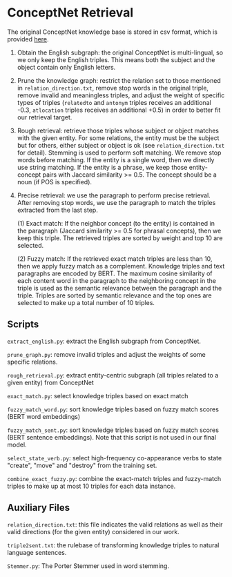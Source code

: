 # ConceptNet Retrieval

The original ConceptNet knowledge base is stored in csv format, which is provided [here](https://github.com/commonsense/conceptnet5/wiki/Downloads).

1. Obtain the English subgraph: the original ConceptNet is multi-lingual, so we only keep the English triples. This means both the subject and the object contain only English letters. 

2. Prune the knowledge graph: restrict the relation set to those mentioned in `relation_direction.txt`, remove stop words in the original triple, remove invalid and meaningless triples, and adjust the weight of specific types of triples (`relatedto` and `antonym` triples receives an additional -0.3, `atlocation` triples receives an additional +0.5) in order to better fit our retrieval target.

3. Rough retrieval: retrieve those triples whose subject or object matches with the given entity. For some relations, the entity must be the subject but for others, either subject or object is ok (see `relation_direction.txt` for detail). Stemming is used to perform soft matching. We remove stop words before matching. If the entity is a single word, then we directly use string matching. If the entity is a phrase, we keep those entity-concept pairs with Jaccard similarity >= 0.5. The concept should be a noun (if POS is specified).

4. Precise retrieval: we use the paragraph to perform precise retrieval. After removing stop words, we use the paragraph to match the triples extracted from the last step. 

   (1) Exact match: If the neighbor concept (to the entity) is contained in the paragraph (Jaccard similarity >= 0.5 for phrasal concepts), then we keep this triple. The retrieved triples are sorted by weight and top 10 are selected. 

   (2) Fuzzy match: If the retrieved exact match triples are less than 10, then we apply fuzzy match as a complement. Knowledge triples and text paragraphs are encoded by BERT. The maximum cosine similarity of each content word in the paragraph to the neighboring concept in the triple is used as the semantic relevance between the paragraph and the triple. Triples are sorted by semantic relevance and the top ones are selected to make up a total number of 10 triples.

## Scripts

`extract_english.py`: extract the English subgraph from ConceptNet.

`prune_graph.py`: remove invalid triples and adjust the weights of some specific relations.

`rough_retrieval.py`: extract entity-centric subgraph (all triples related to a given entity) from ConceptNet

`exact_match.py`: select knowledge triples based on exact match

`fuzzy_match_word.py`: sort knowledge triples based on fuzzy match scores (BERT word embeddings)

`fuzzy_match_sent.py`: sort knowledge triples based on fuzzy match scores (BERT sentence embeddings). Note that this script is not used in our final model.

`select_state_verb.py`: select high-frequency co-appearance verbs to state "create", "move" and "destroy" from the training set.

`combine_exact_fuzzy.py`: combine the exact-match triples and fuzzy-match triples to make up at most 10 triples for each data instance.

## Auxiliary Files

``relation_direction.txt``: this file indicates the valid relations as well as their valid directions (for the given entity) considered in our work.

`triple2sent.txt`: the rulebase of transforming knowledge triples to natural language sentences.

`Stemmer.py`: The Porter Stemmer used in word stemming.



